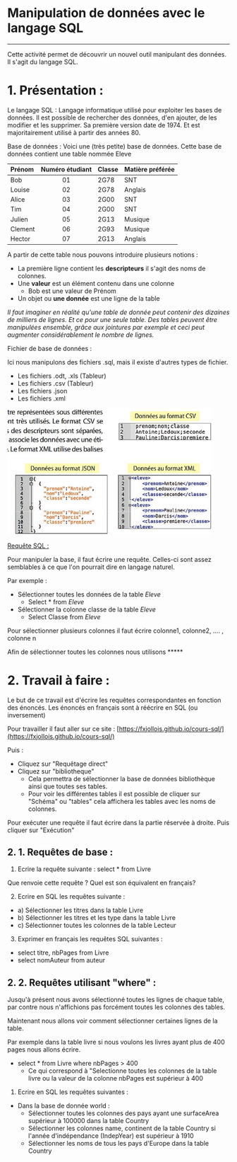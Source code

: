 # Manipulation de données avec le langage SQL

------

Cette activité permet de découvrir un nouvel outil manipulant des données. Il s'agit du langage SQL.

# 1. Présentation :

Le langage SQL : Langage informatique utilisé pour exploiter les bases de données. Il est possible de rechercher des données, d'en ajouter, de les modifier et les supprimer. Sa première version date de 1974. Et est majoritairement utilisé à partir des années 80.

Base de données :  Voici une (très petite) base de données. Cette base de données contient une table nommée Eleve

| Prénom | Numéro étudiant | Classe | Matière préférée |
| :-- | :-: | --- | --- |
| Bob | 01 | 2G78 | SNT |
| Louise | 02 | 2G78 | Anglais |
| Alice | 03 | 2G00 | SNT |
| Tim | 04 | 2G00 | SNT |
| Julien | 05 | 2G13 | Musique |
| Clement | 06 | 2G93 | Musique |
| Hector | 07 | 2G13 | Anglais |

A partir de cette table nous pouvons introduire plusieurs notions :

- La première ligne contient les **descripteurs** il s'agit des noms de colonnes.
- Une **valeur** est un élément contenu dans une colonne
    - Bob est une valeur de Prénom
- Un objet ou **une donnée** est une ligne de la table

*Il faut imaginer en réalité qu'une table de donnée peut contenir des dizaines de milliers de lignes. Et ce pour une seule table. Des tables peuvent être manipulées ensemble, grâce aux jointures par exemple et ceci peut augmenter considérablement le nombre de lignes.*

Fichier de base de données :

Ici nous manipulons des fichiers .sql, mais il existe d'autres types de fichier.

- Les fichiers .odt, .xls (Tableur)
- Les fichiers .csv (Tableur)
- Les fichiers .json
- Les fichiers .xml

![exemple_fichier_json_xml_csv.png](./Images/exemple_fichier_json_xml_csv.png)

<u>Requête SQL :</u>

Pour manipuler la base, il faut écrire une requête. Celles-ci sont assez semblables à ce que l'on pourrait dire en langage naturel. 

Par exemple :

- Sélectionner toutes les données de la table *Eleve*
    - Select * from *Eleve*
- Sélectionner la colonne classe de la table *Eleve*
    - Select Classe from *Eleve*

Pour sélectionner plusieurs colonnes il faut écrire colonne1, colonne2, .... , colonne n

Afin de sélectionner toutes les colonnes nous utilisons *****

# 2. Travail à faire :

Le but de ce travail est d'écrire les requêtes correspondantes en fonction des énoncés. Les énoncés en français sont à réécrire en SQL (ou inversement)

Pour travailler il faut aller sur ce site : [https://fxjollois.github.io/cours-sql/](https://fxjollois.github.io/cours-sql/)

Puis : 

- Cliquez sur "Requêtage direct"
- Cliquez sur "bibliotheque"
    - Cela permettra de sélectionner la base de données bibliothèque ainsi que toutes ses tables.
    - Pour voir les différentes tables il est possible de cliquer sur "Schéma" ou "tables" cela affichera les tables avec les noms de colonnes.

Pour exécuter une requête il faut écrire dans la partie réservée à droite. Puis cliquer sur "Exécution"

## 2. 1. Requêtes de base :

1) Ecrire la requête suivante : select * from Livre

Que renvoie cette requête ? Quel est son équivalent en français?

2) Ecrire en SQL les requêtes suivante : 

- a) Sélectionner les titres dans la table Livre
- b) Sélectionner les titres et les type dans la table Livre
- c) Sélectionner toutes les colonnes de la table Lecteur

3) Exprimer en français les requêtes SQL suivantes : 

- select titre, nbPages from Livre
- select nomAuteur from auteur

## 2. 2. Requêtes utilisant "where" :

Jusqu'à présent nous avons sélectionné toutes les lignes de chaque table, par contre nous n'affichions pas forcément toutes les colonnes des tables.

Maintenant nous allons voir comment sélectionner certaines lignes de la table.

Par exemple dans la table livre si nous voulons les livres ayant plus de 400 pages nous allons écrire.

- select * from Livre where nbPages > 400
    - Ce qui correspond à "Selectionne toutes les colonnes de la table livre ou la valeur de la colonne nbPages est supérieur à 400

1) Ecrire en SQL les requêtes suivantes : 

- Dans la base de donnée world :
    - Sélectionner toutes les colonnes des pays ayant une surfaceArea supérieur à 100000 dans la table Country
    - Sélectionner les colonnes name, continent de la table Country si l'année d'indépendance (IndepYear) est supérieur à 1910
    - Sélectionner les noms de tous les pays d'Europe dans la table Country